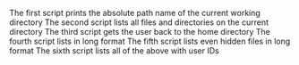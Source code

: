 The first script prints the absolute path name of the current working directory
The second script lists all files and directories on the current directory
The third script  gets the user back to the home directory
The fourth script lists in long format
The fifth script lists even hidden files in long format
The sixth script lists all of the above with user IDs
